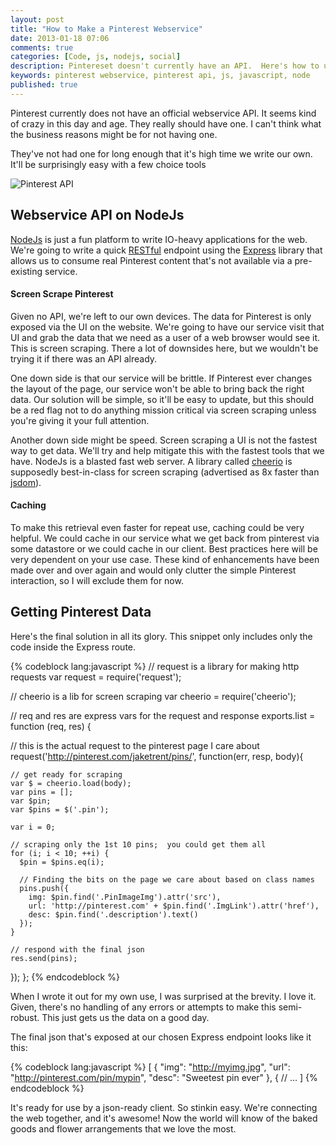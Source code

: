 ```yaml
---
layout: post
title: "How to Make a Pinterest Webservice"
date: 2013-01-18 07:06
comments: true
categories: [Code, js, nodejs, social]
description: Pintereset doesn't currently have an API.  Here's how to use NodeJs to make a simple Pinterest webservice.
keywords: pinterest webservice, pinterest api, js, javascript, node
published: true
---
```


Pinterest currently does not have an official webservice API.  It seems kind of crazy in this day and age.  They really should have one.  I can't think what the business reasons might be for not having one.  

They've not had one for long enough that it's high time we write our own.  It'll be surprisingly easy with a few choice tools

![Pinterest API](http://i.imgur.com/7cv9d.png)

<!--more-->

## Webservice API on NodeJs 

[NodeJs](http://nodejs.org/) is just a fun platform to write IO-heavy applications for the web.  We're going to write a quick [RESTful](http://en.wikipedia.org/wiki/Representational_state_transfer) endpoint using the [Express](http://expressjs.com/) library that allows us to consume real Pinterest content that's not available via a pre-existing service.

#### Screen Scrape Pinterest

Given no API, we're left to our own devices.  The data for Pinterest is only exposed via the UI on the website.  We're going to have our service visit that UI and grab the data that we need as a user of a web browser would see it.  This is screen scraping.  There a lot of downsides here, but we wouldn't be trying it if there was an API already.

One down side is that our service will be brittle.  If Pinterest ever changes the layout of the page, our service won't be able to bring back the right data.  Our solution will be simple, so it'll be easy to update, but this should be a red flag not to do anything mission critical via screen scraping unless you're giving it your full attention.

Another down side might be speed.  Screen scraping a UI is not the fastest way to get data.  We'll try and help mitigate this with the fastest tools that we have.  NodeJs is a blasted fast web server.  A library called [cheerio](https://github.com/MatthewMueller/cheerio) is supposedly best-in-class for screen scraping (advertised as 8x faster than [jsdom](https://github.com/tmpvar/jsdom)).

#### Caching

To make this retrieval even faster for repeat use, caching could be very helpful.  We could cache in our service what we get back from pinterest via some datastore or we could cache in our client.  Best practices here will be very dependent on your use case.  These kind of enhancements have been made over and over again and would only clutter the simple Pinterest interaction, so I will exclude them for now.

## Getting Pinterest Data

Here's the final solution in all its glory.  This snippet only includes only the code inside the Express route.

{% codeblock lang:javascript %}
// request is a library for making http requests
var request = require('request');

// cheerio is a lib for screen scraping
var cheerio = require('cheerio');

// req and res are express vars for the request and response
exports.list = function (req, res) {

  // this is the actual request to the pinterest page I care about
  request('http://pinterest.com/jaketrent/pins/', function(err, resp, body){
  
    // get ready for scraping
    var $ = cheerio.load(body);
    var pins = [];
    var $pin;
    var $pins = $('.pin');

    var i = 0;
    
    // scraping only the 1st 10 pins;  you could get them all
    for (i; i < 10; ++i) {
      $pin = $pins.eq(i);
      
      // Finding the bits on the page we care about based on class names
      pins.push({
        img: $pin.find('.PinImageImg').attr('src'),
        url: 'http://pinterest.com' + $pin.find('.ImgLink').attr('href'),
        desc: $pin.find('.description').text()
      });
    }
    
    // respond with the final json
    res.send(pins);
  });
};
{% endcodeblock %}

When I wrote it out for my own use, I was surprised at the brevity.  I love it.  Given, there's no handling of any errors or attempts to make this semi-robust.  This just gets us the data on a good day.

The final json that's exposed at our chosen Express endpoint looks like it this:

{% codeblock lang:javascript %}
[ {
    "img": "http://myimg.jpg",
    "url": "http://pinterest.com/pin/mypin",
    "desc": "Sweetest pin ever"
  }, {
  // ...
]
{% endcodeblock %}

It's ready for use by a json-ready client.  So stinkin easy.  We're connecting the web together, and it's awesome!  Now the world will know of the baked goods and flower arrangements that we love the most.


